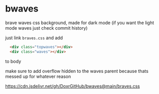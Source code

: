 # bwaves
brave waves css background, made for dark mode (if you want the light mode waves just check commit history)

just link `braves.css` and add

```html
  <div class="topwaves"></div>
  <div class="waves"></div>
```

to body

make sure to add overflow hidden to the waves parent because thats messed up for whatever reason

https://cdn.jsdelivr.net/gh/DoxrGitHub/bwaves@main/braves.css